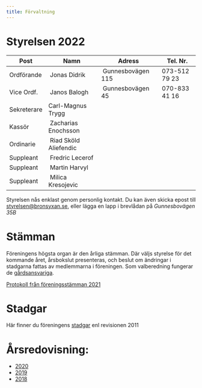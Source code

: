 ```yaml
---
title: Förvaltning
---
```


Styrelsen 2022
================

| Post        | Namn                  | Adress            | Tel. Nr.      | 
|-------------|---------------------  |-------------------|---------------|
| Ordförande  | Jonas Didrik          | Gunnesbovägen 115 | 073-512 79 23 |
| Vice Ordf.  | Janos Balogh          | Gunnesbovägen 45  | 070-833 41 16 |
| Sekreterare | Carl-Magnus Trygg     |                   |               |
| Kassör      | Zacharias Enochsson   |                   |               |
| Ordinarie   | Riad Sköld Aliefendic |                   |               |
| Suppleant   | Fredric Lecerof       |                   |               |
| Suppleant   | Martin Harvyl         |                   |               |
| Suppleant   | Milica Kresojevic     |                   |               |

Styrelsen nås enklast genom personlig kontakt. Du kan även skicka epost till styrelsen@bronsyxan.se, eller lägga en lapp i brevlådan på *Gunnesbovägen 35B*



Stämman 
===================

Föreningens högsta organ är den årliga stämman. Där väljs styrelse för det kommande året, årsbokslut presenteras, och beslut om ändringar i stadgarna fattas av medlemmarna i föreningen. Som valberedning fungerar de [gårdsansvariga](./yards.html).

[Protokoll från föreningsstämman 2021](./stammoprotokoll2021.pdf)

Stadgar
==========

Här finner du föreningens [stadgar](./Stadgar2011.pdf) enl revisionen 2011


Årsredovisning:
===============
- [2020](./arsredovisning2020.pdf)
- [2019](./arsredovisning2019.pdf)
- [2018](./arsredovisning2018.pdf)





